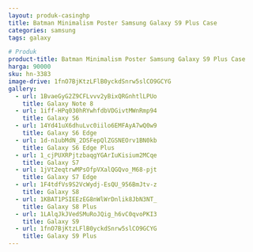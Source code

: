 ```yaml
---
layout: produk-casinghp
title: Batman Minimalism Poster Samsung Galaxy S9 Plus Case
categories: samsung
tags: galaxy

# Produk
product-title: Batman Minimalism Poster Samsung Galaxy S9 Plus Case
harga: 90000
sku: hn-3383
image-drive: 1fnO7BjKtzLFlB0yckdSnrw5slCO9GCYG
gallery:
  - url: 1BvaeGyG2Z9CFLvvv2yBixQRGnhtlLPUo
    title: Galaxy Note 8
  - url: 1iff-HPq030hRYwhfdbVDGivtMWnRmp94
    title: Galaxy S6
  - url: 14Yd41uX6dhuLvc0iilo6EMFAyA7wQ0w9
    title: Galaxy S6 Edge
  - url: 1d-n1ubMdN_2DSFepQlZGSNEOrv1BN0kb
    title: Galaxy S6 Edge Plus
  - url: 1_cjPUXRPjtzbaqgYGArIuKisium2MCqe
    title: Galaxy S7
  - url: 1jVt2eqtrwMPsOfpVXalQGQvo_M68-pjt
    title: Galaxy S7 Edge
  - url: 1F4tdfVs9S2VcWydj-EsQU_956BmJtv-z
    title: Galaxy S8
  - url: 1KBAT1PSIEEzEG8nWlWrDnlik8JbN3NT_
    title: Galaxy S8 Plus
  - url: 1LAlqJkJVedSMuRoJQig_h6vC0qvoPKI3
    title: Galaxy S9
  - url: 1fnO7BjKtzLFlB0yckdSnrw5slCO9GCYG
    title: Galaxy S9 Plus
---
```

